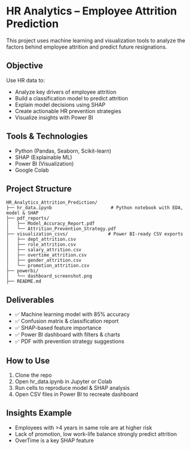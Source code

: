 # HR Analytics – Employee Attrition Prediction

This project uses machine learning and visualization tools to analyze the factors behind employee attrition and predict future resignations.


## Objective
Use HR data to:
- Analyze key drivers of employee attrition
- Build a classification model to predict attrition
- Explain model decisions using SHAP
- Create actionable HR prevention strategies
- Visualize insights with Power BI



##  Tools & Technologies
- Python (Pandas, Seaborn, Scikit-learn)
- SHAP (Explainable ML)
- Power BI (Visualization)
- Google Colab



##  Project Structure
```
HR_Analytics_Attrition_Prediction/
├── hr_data.ipynb                      # Python notebook with EDA, model & SHAP
├── pdf_reports/
│   ├── Model_Accuracy_Report.pdf
│   └── Attrition_Prevention_Strategy.pdf
├── visualization_csvs/               # Power BI-ready CSV exports
│   ├── dept_attrition.csv
│   ├── role_attrition.csv
│   ├── salary_attrition.csv
│   ├── overtime_attrition.csv
│   ├── gender_attrition.csv
│   └── promotion_attrition.csv
├── powerbi/
│   └── dashboard_screenshot.png
├── README.md
```



##  Deliverables
- ✅ Machine learning model with 85% accuracy
- ✅ Confusion matrix & classification report
- ✅ SHAP-based feature importance
- ✅ Power BI dashboard with filters & charts
- ✅ PDF with prevention strategy suggestions



##  How to Use
1. Clone the repo
2. Open hr_data.ipynb in Jupyter or Colab
3. Run cells to reproduce model & SHAP analysis
4. Open CSV files in Power BI to recreate dashboard



##  Insights Example
- Employees with >4 years in same role are at higher risk
- Lack of promotion, low work-life balance strongly predict attrition
- OverTime is a key SHAP feature



